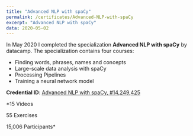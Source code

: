 ```yaml
---
title: "Advanced NLP with spaCy"
permalink: /certificates/Advanced-NLP-with-spaCy
excerpt: "Advanced NLP with spaCy"
data: 2020-05-02
---
```


In May 2020 I completed the specialization **Advanced NLP with spaCy** by datacamp.
The specialization contains four courses:
* Finding words, phrases, names and concepts
* Large-scale data analysis with spaCy
* Processing Pipelines
* Training a neural network model

**Credential ID**: [Advanced NLP with spaCy, #14,249,425](https://www.datacamp.com/statement-of-accomplishment/course/e1f559d01c237a15b200f084bc409073ff0ba01a)

*15 Videos

55 Exercises

15,006 Participants*
